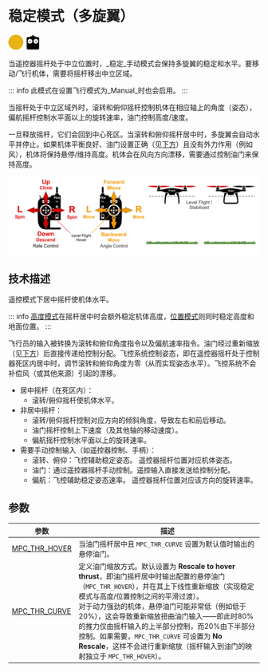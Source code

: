 # 稳定模式（多旋翼）

<img src="../../assets/site/difficulty_medium.png" title="飞行难度中等" width="30px" />&nbsp;<img src="../../assets/site/remote_control.svg" title="需要手动/遥控操作" width="30px" />&nbsp;

当遥控器摇杆处于中立位置时，_稳定_手动模式会保持多旋翼的稳定和水平。要移动/飞行机体，需要将摇杆移出中立区域。

::: info
此模式在设置飞行模式为_Manual_时也会启用。
:::

当摇杆处于中立区域外时，滚转和俯仰摇杆控制机体在相应轴上的角度（姿态），偏航摇杆控制水平面以上的旋转速率，油门控制高度/速度。

一旦释放摇杆，它们会回到中心死区。当滚转和俯仰摇杆居中时，多旋翼会自动水平并停止。如果机体平衡良好、油门设置正确（见[下方](#params)）且没有外力作用（例如风），机体将保持悬停/维持高度。机体会在风向方向漂移，需要通过控制油门来保持高度。

![多旋翼手动飞行](../../assets/flight_modes/stabilized_mc.png)

## 技术描述

遥控模式下居中摇杆使机体水平。

::: info
[高度模式](../flight_modes_mc/altitude.md)在摇杆居中时会额外稳定机体高度，[位置模式](../flight_modes_mc/position.md)则同时稳定高度和地面位置。
:::

飞行员的输入被转换为滚转和俯仰角度指令以及偏航速率指令。油门经过重新缩放（见[下方](#params)）后直接传递给控制分配。飞控系统控制姿态，即在遥控器摇杆处于控制器死区内居中时，调节滚转和俯仰角度为零（从而实现姿态水平）。飞控系统不会补偿风（或其他来源）引起的漂移。

- 居中摇杆（在死区内）：
  - 滚转/俯仰摇杆使机体水平。
- 非居中摇杆：
  - 滚转/俯仰摇杆控制对应方向的倾斜角度，导致左右和前后移动。
  - 油门摇杆控制上下速度（及其他轴的移动速度）。
  - 偏航摇杆控制水平面以上的旋转速率。
- 需要手动控制输入（如遥控器控制、手柄）：
  - 滚转、俯仰：飞控辅助稳定姿态。
    遥控器摇杆位置对应机体姿态。
  - 油门：通过遥控器摇杆手动控制。遥控输入直接发送给控制分配。
  - 偏航：飞控辅助稳定姿态速率。
    遥控器摇杆位置对应该方向的旋转速率。

<a id="params"></a>

## 参数

| 参数                                                                                          | 描述                                                                                                                                                                                                                                                                                                                                                                                                                                                                                                                                                                                                                                                                                                                                                    |
| -------------------------------------------------------------------------------------------------- | ------------------------------------------------------------------------------------------------------------------------------------------------------------------------------------------------------------------------------------------------------------------------------------------------------------------------------------------------------------------------------------------------------------------------------------------------------------------------------------------------------------------------------------------------------------------------------------------------------------------------------------------------------------------------------------------------------------------------------------------------------------------------------------------------------------------------------ |
| <a id="MPC_THR_HOVER"></a>[MPC_THR_HOVER](../advanced_config/parameter_reference.md#MPC_THR_HOVER) | 当油门摇杆居中且 `MPC_THR_CURVE` 设置为默认值时输出的悬停油门。                                                                                                                                                                                                                                                                                                                                                                                                                                                                                                                                                                                                                                                       |
| <a id="MPC_THR_CURVE"></a>[MPC_THR_CURVE](../advanced_config/parameter_reference.md#MPC_THR_CURVE) | 定义油门缩放方式。默认设置为 **Rescale to hover thrust**，即油门摇杆居中时输出配置的悬停油门（`MPC_THR_HOVER`），并在其上下线性重新缩放（实现稳定模式与高度/位置控制之间的平滑过渡）。<br>对于动力强劲的机体，悬停油门可能非常低（例如低于20%），这会导致重新缩放扭曲油门输入——即此时80%的推力仅由摇杆输入的上半部分控制，而20%由下半部分控制。如果需要，`MPC_THR_CURVE` 可设置为 **No Rescale**，这样不会进行重新缩放（摇杆输入到油门的映射独立于 `MPC_THR_HOVER`）。 |